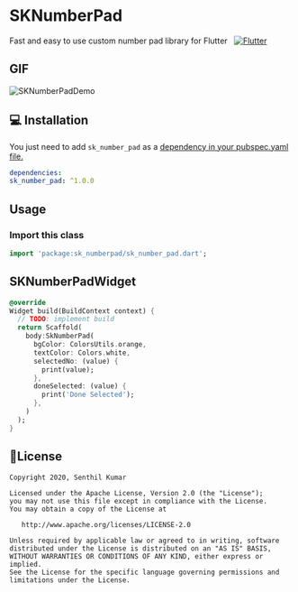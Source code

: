 # SKNumberPad

Fast and easy to use custom number pad library for Flutter
  
 [![Flutter](https://img.shields.io/badge/Platform-Flutter-blue.svg)](https://flutter.dev/)

## GIF
![SKNumberPadDemo](https://user-images.githubusercontent.com/10756609/75851195-0afb8e80-5e0f-11ea-84a0-08d12b8ac018.gif)

## 💻 Installation

You just need to add `sk_number_pad` as a [dependency in your pubspec.yaml file.](https://flutter.dev/docs/development/packages-and-plugins/using-packages)

```yaml
dependencies:
sk_number_pad: ^1.0.0
```

## Usage

### Import this class

```dart
import 'package:sk_numberpad/sk_number_pad.dart';
```

## SKNumberPadWidget

```dart
@override
Widget build(BuildContext context) {
  // TODO: implement build
  return Scaffold(
    body:SkNumberPad(
      bgColor: ColorsUtils.orange,
      textColor: Colors.white,
      selectedNo: (value) {
        print(value);
      },
      doneSelected: (value) {
        print('Done Selected');
      },
    )
  );
}
```


## 📃License

    Copyright 2020, Senthil Kumar

    Licensed under the Apache License, Version 2.0 (the "License");
    you may not use this file except in compliance with the License.
    You may obtain a copy of the License at

       http://www.apache.org/licenses/LICENSE-2.0

    Unless required by applicable law or agreed to in writing, software
    distributed under the License is distributed on an "AS IS" BASIS,
    WITHOUT WARRANTIES OR CONDITIONS OF ANY KIND, either express or implied.
    See the License for the specific language governing permissions and
    limitations under the License.
